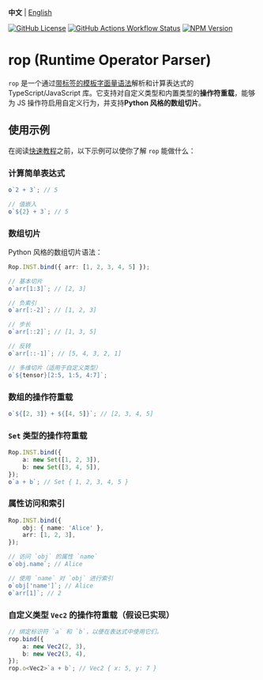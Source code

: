 **中文** | [English](./README.md)

[![GitHub License](https://img.shields.io/github/license/Leawind/rop?color=%2377f)](https://github.com/Leawind/rop)
[![GitHub Actions Workflow Status](https://img.shields.io/github/actions/workflow/status/Leawind/rop/ci.yml?branch=main&logo=github-actions&label=test)](https://github.com/Leawind/rop/actions/workflows/ci.yml)
[![NPM Version](https://img.shields.io/npm/v/@leawind/rop?color=bc3433)](https://www.npmjs.com/package/@leawind/rop)

# rop (Runtime Operator Parser)

`rop` 是一个通过[带标签的模板字面量语法](https://developer.mozilla.org/en-US/docs/Web/JavaScript/Reference/Template_literals#tagged_templates)解析和计算表达式的 TypeScript/JavaScript 库。它支持对自定义类型和内置类型的**操作符重载**，能够为 JS 操作符启用自定义行为，并支持**Python 风格的数组切片**。

## 使用示例

在阅读[快速教程](./test/quick-tutorial.test.ts)之前，以下示例可以使你了解 `rop` 能做什么：

### 计算简单表达式

```ts
o`2 + 3`; // 5

// 值嵌入
o`${2} + 3`; // 5
```

### 数组切片

Python 风格的数组切片语法：

```ts
Rop.INST.bind({ arr: [1, 2, 3, 4, 5] });

// 基本切片
o`arr[1:3]`; // [2, 3]

// 负索引
o`arr[:-2]`; // [1, 2, 3]

// 步长
o`arr[::2]`; // [1, 3, 5]

// 反转
o`arr[::-1]`; // [5, 4, 3, 2, 1]

// 多维切片（适用于自定义类型）
o`${tensor}[2:5, 1:5, 4:7]`;
```

### 数组的操作符重载

```ts
o`${[2, 3]} + ${[4, 5]}`; // [2, 3, 4, 5]
```

### `Set` 类型的操作符重载

```ts
Rop.INST.bind({
	a: new Set([1, 2, 3]),
	b: new Set([3, 4, 5]),
});
o`a + b`; // Set { 1, 2, 3, 4, 5 }
```

### 属性访问和索引

```ts
Rop.INST.bind({
	obj: { name: 'Alice' },
	arr: [1, 2, 3],
});

// 访问 `obj` 的属性 `name`
o`obj.name`; // Alice

// 使用 `name` 对 `obj` 进行索引
o`obj['name']`; // Alice
o`arr[1]`; // 2
```

### 自定义类型 `Vec2` 的操作符重载（假设已实现）

```ts
// 绑定标识符 `a` 和 `b`，以便在表达式中使用它们。
rop.bind({
	a: new Vec2(2, 3),
	b: new Vec2(3, 4),
});
rop.o<Vec2>`a + b`; // Vec2 { x: 5, y: 7 }
```
